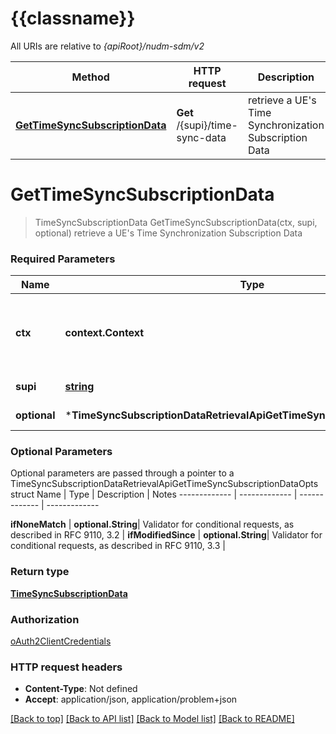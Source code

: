 # {{classname}}

All URIs are relative to *{apiRoot}/nudm-sdm/v2*

Method | HTTP request | Description
------------- | ------------- | -------------
[**GetTimeSyncSubscriptionData**](TimeSyncSubscriptionDataRetrievalApi.md#GetTimeSyncSubscriptionData) | **Get** /{supi}/time-sync-data | retrieve a UE&#x27;s Time Synchronization Subscription Data

# **GetTimeSyncSubscriptionData**
> TimeSyncSubscriptionData GetTimeSyncSubscriptionData(ctx, supi, optional)
retrieve a UE's Time Synchronization Subscription Data

### Required Parameters

Name | Type | Description  | Notes
------------- | ------------- | ------------- | -------------
 **ctx** | **context.Context** | context for authentication, logging, cancellation, deadlines, tracing, etc.
  **supi** | [**string**](.md)| Identifier of the UE | 
 **optional** | ***TimeSyncSubscriptionDataRetrievalApiGetTimeSyncSubscriptionDataOpts** | optional parameters | nil if no parameters

### Optional Parameters
Optional parameters are passed through a pointer to a TimeSyncSubscriptionDataRetrievalApiGetTimeSyncSubscriptionDataOpts struct
Name | Type | Description  | Notes
------------- | ------------- | ------------- | -------------

 **ifNoneMatch** | **optional.String**| Validator for conditional requests, as described in RFC 9110, 3.2 | 
 **ifModifiedSince** | **optional.String**| Validator for conditional requests, as described in RFC 9110, 3.3 | 

### Return type

[**TimeSyncSubscriptionData**](TimeSyncSubscriptionData.md)

### Authorization

[oAuth2ClientCredentials](../README.md#oAuth2ClientCredentials)

### HTTP request headers

 - **Content-Type**: Not defined
 - **Accept**: application/json, application/problem+json

[[Back to top]](#) [[Back to API list]](../README.md#documentation-for-api-endpoints) [[Back to Model list]](../README.md#documentation-for-models) [[Back to README]](../README.md)

